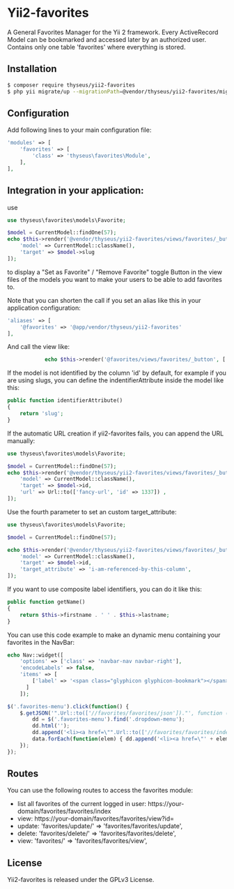 # Yii2-favorites

A General Favorites Manager for the Yii 2 framework.
Every ActiveRecord Model can be bookmarked and accessed later by an authorized user.
Contains only one table 'favorites' where everything is stored.

## Installation

```bash
$ composer require thyseus/yii2-favorites
$ php yii migrate/up --migrationPath=@vendor/thyseus/yii2-favorites/migrations
```

## Configuration

Add following lines to your main configuration file:

```php
'modules' => [
    'favorites' => [
        'class' => 'thyseus\favorites\Module',
    ],
],
```

## Integration in your application:

use

```php
use thyseus\favorites\models\Favorite;

$model = CurrentModel::findOne(57);
echo $this->render('@vendor/thyseus/yii2-favorites/views/favorites/_button', [
    'model' => CurrentModel::className(),
    'target' => $model->slug
]);
```

to display a "Set as Favorite" / "Remove Favorite" toggle Button in the view files
of the models you want to make your users to be able to add favorites to.

Note that you can shorten the call if you set an alias like this in your application configuration:

```php
'aliases' => [
    '@favorites' => '@app/vendor/thyseus/yii2-favorites'
],

```

And call the view like:

```php
            echo $this->render('@favorites/views/favorites/_button', [
```

If the model is not identified by the column 'id' by default, for example if you are 
using slugs, you can define the indentifierAttribute inside the model like this:

```php
public function identifierAttribute()
{
    return 'slug';
}
```

If the automatic URL creation if yii2-favorites fails, you can append the URL manually:

```php
use thyseus\favorites\models\Favorite;

$model = CurrentModel::findOne(57);
echo $this->render('@vendor/thyseus/yii2-favorites/views/favorites/_button', [
    'model' => CurrentModel::className(),
    'target' => $model->id,
    'url' => Url::to(['fancy-url', 'id' => 1337]) ,
]);
```

Use the fourth parameter to set an custom target_attribute:

```php
use thyseus\favorites\models\Favorite;

$model = CurrentModel::findOne(57);

echo $this->render('@vendor/thyseus/yii2-favorites/views/favorites/_button', [
    'model' => CurrentModel::className(),
    'target' => $model->id,
    'target_attribute' => 'i-am-referenced-by-this-column',
]);
```

If you want to use composite label identifiers, you can do it like this:

```php
public function getName()
{
    return $this->firstname . ' ' . $this->lastname;
}
```

You can use this code example to make an dynamic menu containing your favorites in the NavBar:

```php
echo Nav::widget([
    'options' => ['class' => 'navbar-nav navbar-right'],
    'encodeLabels' => false,
    'items' => [
        ['label' => '<span class="glyphicon glyphicon-bookmark"></span>', 'options' => ['class' => 'favorites-menu clickable', 'style' => 'cursor: pointer;'], 'url' => false, 'visible' => !$user->isGuest, 'items' => ['' => '']],
      ]
    ]);
```

```js
$('.favorites-menu').click(function() {
    $.getJSON('".Url::to(['//favorites/favorites/json'])."', function (data) {
        dd = $('.favorites-menu').find('.dropdown-menu');
        dd.html('');
        dd.append('<li><a href=\"".Url::to(['//favorites/favorites/index'])."\">Manage favorites</a></li>');
        data.forEach(function(elem) { dd.append('<li><a href=\"' + elem.url + '\">' + elem.title.substring(0, 60) + '</a><li>') });
    }); 
});
```

## Routes

You can use the following routes to access the favorites module:

* list all favorites of the current logged in user: https://your-domain/favorites/favorites/index
* view: https://your-domain/favorites/favorites/view?id=<id>
* update: 'favorites/update/<id>' => 'favorites/favorites/update',
* delete: 'favorites/delete/<id>' => 'favorites/favorites/delete',
* view: 'favorites/<id>' => 'favorites/favorites/view',

## License

Yii2-favorites is released under the GPLv3 License.
